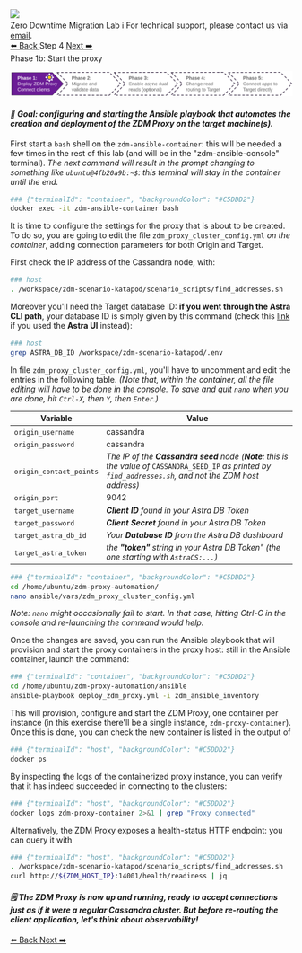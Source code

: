 <!-- TOP -->
<div class="top">
  <img class="scenario-academy-logo" src="https://datastax-academy.github.io/katapod-shared-assets/images/ds-academy-2023.svg" />
  <div class="scenario-title-section">
    <span class="scenario-title">Zero Downtime Migration Lab</span>
    <span class="scenario-subtitle">ℹ️ For technical support, please contact us via <a href="mailto:academy@datastax.com">email</a>.</span>
  </div>
</div>

<!-- NAVIGATION -->
<div id="navigation-top" class="navigation-top">
 <a title="Back" href='command:katapod.loadPage?[{"step":"step3"}]' 
   class="btn btn-dark navigation-top-left">⬅️ Back
 </a>
<span class="step-count">Step 4</span>
 <a title="Next" href='command:katapod.loadPage?[{"step":"step5"}]' 
    class="btn btn-dark navigation-top-right">Next ➡️
  </a>
</div>

<!-- CONTENT -->

<div class="step-title">Phase 1b: Start the proxy</div>

![Phase 1b](images/p1b.png)

#### _🎯 Goal: configuring and starting the Ansible playbook that automates the creation and deployment of the ZDM Proxy on the target machine(s)._

First start a `bash` shell on the `zdm-ansible-container`: this
will be needed a few times in the rest of this lab
(and will be in the "zdm-ansible-console" terminal).
_The next command will result in the prompt changing to_
_something like `ubuntu@4fb20a9b:~$`:_
_this terminal will stay in the container until the end._

```bash
### {"terminalId": "container", "backgroundColor": "#C5DDD2"}
docker exec -it zdm-ansible-container bash
```

It is time to configure the settings for the proxy that is
about to be created. To do so, you are going to edit
the file `zdm_proxy_cluster_config.yml` _on the container_,
adding connection parameters for both Origin and Target.

First check the IP address of the Cassandra node, with:

```bash
### host
. /workspace/zdm-scenario-katapod/scenario_scripts/find_addresses.sh
```

Moreover you'll need the Target database ID:
**if you went through the Astra CLI path**, your database ID is simply given by this command
(check this [link](https://awesome-astra.github.io/docs/pages/astra/faq/#where-should-i-find-a-database-identifier) if you used the **Astra UI** instead):

```bash
### host
grep ASTRA_DB_ID /workspace/zdm-scenario-katapod/.env
```

In file `zdm_proxy_cluster_config.yml`, you'll have to uncomment and edit the entries in the following table.
_(Note that, within the container, all the file editing will have to be done in the console. To save and quit_
_`nano` when you are done, hit `Ctrl-X`, then `Y`, then `Enter`.)_

|Variable                 | Value|
|-------------------------|------|
|`origin_username`        | cassandra     |
|`origin_password`        | cassandra     |
|`origin_contact_points`  | _The IP of the **Cassandra seed** node (**Note**: this is the value of_ `CASSANDRA_SEED_IP` _as printed by `find_addresses.sh`, and not the ZDM host address)_     |
|`origin_port`            | 9042     |
|`target_username`        | _**Client ID** found in your Astra DB Token_     |
|`target_password`        | _**Client Secret** found in your Astra DB Token_     |
|`target_astra_db_id`     | _Your **Database ID** from the Astra DB dashboard_     |
|`target_astra_token`     | _the **"token"** string in your Astra DB Token" (the one starting with `AstraCS:...`)_     |


```bash
### {"terminalId": "container", "backgroundColor": "#C5DDD2"}
cd /home/ubuntu/zdm-proxy-automation/
nano ansible/vars/zdm_proxy_cluster_config.yml
```

_Note: `nano` might occasionally fail to start. In that case, hitting Ctrl-C in the console and re-launching the command would help._

Once the changes are saved,
you can run the Ansible playbook that will provision and start the proxy containers in the proxy host: still in the Ansible container, launch the command:

```bash
### {"terminalId": "container", "backgroundColor": "#C5DDD2"}
cd /home/ubuntu/zdm-proxy-automation/ansible
ansible-playbook deploy_zdm_proxy.yml -i zdm_ansible_inventory
```

This will provision, configure and start the ZDM Proxy, one container per instance
(in this exercise there'll be a single instance, `zdm-proxy-container`).
Once this is done, you can check the new container is listed in the output of

```bash
### {"terminalId": "host", "backgroundColor": "#C5DDD2"}
docker ps
```

By inspecting the logs of the containerized proxy instance, you can verify that it has indeed
succeeded in connecting to the clusters:

```bash
### {"terminalId": "host", "backgroundColor": "#C5DDD2"}
docker logs zdm-proxy-container 2>&1 | grep "Proxy connected"
```

Alternatively, the ZDM Proxy exposes a health-status HTTP endpoint:
you can query it with

```bash
### {"terminalId": "host", "backgroundColor": "#C5DDD2"}
. /workspace/zdm-scenario-katapod/scenario_scripts/find_addresses.sh
curl http://${ZDM_HOST_IP}:14001/health/readiness | jq
```

#### _🗒️ The ZDM Proxy is now up and running, ready to accept connections just as if it were a regular Cassandra cluster. But before re-routing the client application, let's think about observability!_

<!-- NAVIGATION -->
<div id="navigation-bottom" class="navigation-bottom">
 <a title="Back" href='command:katapod.loadPage?[{"step":"step3"}]'
   class="btn btn-dark navigation-bottom-left">⬅️ Back
 </a>
 <a title="Next" href='command:katapod.loadPage?[{"step":"step5"}]'
    class="btn btn-dark navigation-bottom-right">Next ➡️
  </a>
</div>
